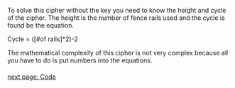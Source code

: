 To solve this cipher without the key you need to know the height and cycle of the cipher.  The height is the number of fence rails used and the cycle is found be the equation.  

Cycle = ([#of rails]*2)-2

The mathematical complexity of this cipher is not very complex because all you have to do is put numbers into the equations.
####
[next page: Code](https://github.com/EPHS-CyberSecurity-2020-Hour3/CipherProject/blob/Rail_Fence/Rail_Code.md)
